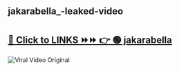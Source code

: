 
 ## jakarabella_-leaked-video 

# <h2><a href="https://clipsfans.com/jakarabella_&ref=git">🔗 Click to LINKS ⏩⏩ 👉 🟢 jakarabella  </a></h2>

<a href="https://clipsfans.com/jakarabella_&ref=git" rel="nofollow" data-target="animated-image.originalLink"><img src="https://i.ibb.co.com/xMMVF88/686577567.gif" alt="Viral Video Original" style="max-width: 100%; display: inline-block;" data-target="animated-image.originalImage"></a>
